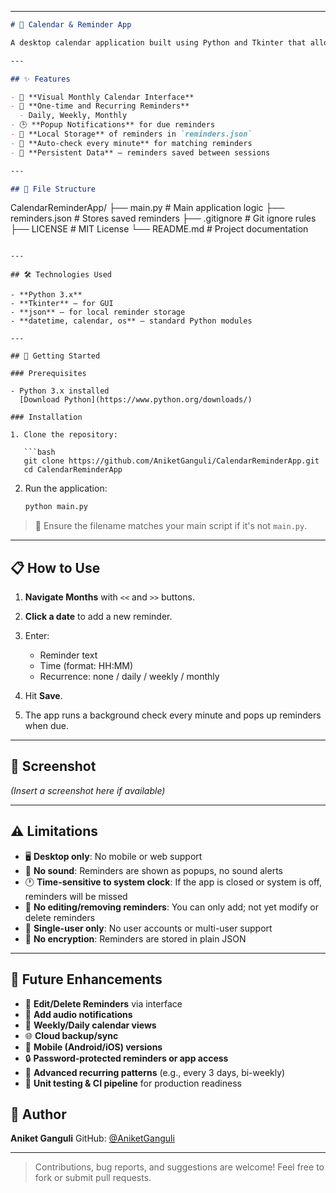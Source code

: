 

---

```markdown
# 📅 Calendar & Reminder App

A desktop calendar application built using Python and Tkinter that allows users to schedule **one-time and recurring reminders** with a graphical calendar interface.

---

## ✨ Features

- 📆 **Visual Monthly Calendar Interface**
- 🔔 **One-time and Recurring Reminders**
  - Daily, Weekly, Monthly
- 🕒 **Popup Notifications** for due reminders
- 💾 **Local Storage** of reminders in `reminders.json`
- 🧠 **Auto-check every minute** for matching reminders
- 🧱 **Persistent Data** — reminders saved between sessions

---

## 📂 File Structure

```

CalendarReminderApp/
├── main.py             # Main application logic
├── reminders.json      # Stores saved reminders
├── .gitignore          # Git ignore rules
├── LICENSE             # MIT License
└── README.md           # Project documentation

````

---

## 🛠️ Technologies Used

- **Python 3.x**
- **Tkinter** – for GUI
- **json** – for local reminder storage
- **datetime, calendar, os** – standard Python modules

---

## 🚀 Getting Started

### Prerequisites

- Python 3.x installed  
  [Download Python](https://www.python.org/downloads/)

### Installation

1. Clone the repository:

   ```bash
   git clone https://github.com/AniketGanguli/CalendarReminderApp.git
   cd CalendarReminderApp
````

2. Run the application:

   ```bash
   python main.py
   ```

> 📝 Ensure the filename matches your main script if it's not `main.py`.

---

## 📋 How to Use

1. **Navigate Months** with `<<` and `>>` buttons.
2. **Click a date** to add a new reminder.
3. Enter:

   * Reminder text
   * Time (format: HH\:MM)
   * Recurrence: none / daily / weekly / monthly
4. Hit **Save**.
5. The app runs a background check every minute and pops up reminders when due.

---

## 📸 Screenshot

*(Insert a screenshot here if available)*

---

## ⚠️ Limitations

* 🖥️ **Desktop only**: No mobile or web support
* 🔕 **No sound**: Reminders are shown as popups, no sound alerts
* 🕐 **Time-sensitive to system clock**: If the app is closed or system is off, reminders will be missed
* 🔄 **No editing/removing reminders**: You can only add; not yet modify or delete reminders
* 📁 **Single-user only**: No user accounts or multi-user support
* 🔐 **No encryption**: Reminders are stored in plain JSON

---

## 🔮 Future Enhancements

* 🧹 **Edit/Delete Reminders** via interface
* 🔔 **Add audio notifications**
* 📅 **Weekly/Daily calendar views**
* 🌐 **Cloud backup/sync**
* 📱 **Mobile (Android/iOS) versions**
* 🔒 **Password-protected reminders or app access**
* 🔁 **Advanced recurring patterns** (e.g., every 3 days, bi-weekly)
* 🧪 **Unit testing & CI pipeline** for production readiness



## 👤 Author

**Aniket Ganguli**
GitHub: [@AniketGanguli](https://github.com/AniketGanguli)

---

> Contributions, bug reports, and suggestions are welcome! Feel free to fork or submit pull requests.

```


